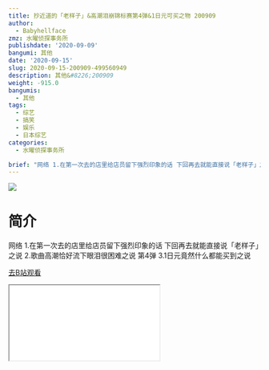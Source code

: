 ```yaml
---
title: 抄近道的「老样子」&高潮泪崩锦标赛第4弹&1日元可买之物 200909
author:
  - Babyhellface
zmz: 水曜侦探事务所
publishdate: '2020-09-09'
bangumi: 其他
date: '2020-09-15'
slug: 2020-09-15-200909-499560949
description: 其他&#8226;200909
weight: -915.0
bangumis:
  - 其他
tags:
  - 综艺
  - 搞笑
  - 娱乐
  - 日本综艺
categories:
  - 水曜侦探事务所

brief: "网络 1.在第一次去的店里给店员留下强烈印象的话 下回再去就能直接说「老样子」之说 2.歌曲高潮恰好流下眼泪很困难之说 第4弹 3.1日元竟然什么都能买到之说"
---
```

![](https://raw.githubusercontent.com/tcgriffith/owaraisite/master/static/tmpimg/a73430f3d6c91aaea5c03e82d9545ac97093c9e1.jpg.480.jpg)
# 简介  
网络
1.在第一次去的店里给店员留下强烈印象的话 下回再去就能直接说「老样子」之说
2.歌曲高潮恰好流下眼泪很困难之说 第4弹
3.1日元竟然什么都能买到之说  

[去B站观看](https://www.bilibili.com/video/av499560949/)
<div class ="resp-container"><iframe class="testiframe" src="//player.bilibili.com/player.html?aid=499560949"", scrolling="no", allowfullscreen="true" > </iframe></div> 
